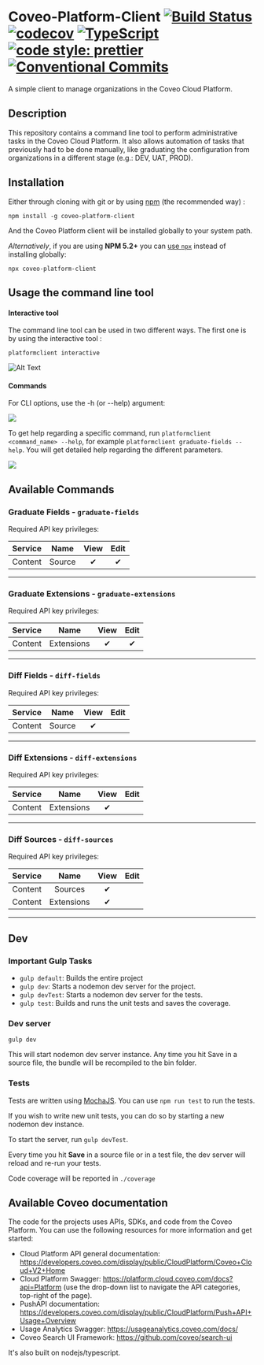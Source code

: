 # Coveo-Platform-Client [![Build Status](https://api.travis-ci.org/coveo/platform-client.svg?branch=master)](https://travis-ci.org/coveo/platform-client) [![codecov](https://codecov.io/gh/coveo/platform-client/branch/master/graph/badge.svg)](https://codecov.io/gh/coveo/platform-client) [![TypeScript](https://badges.frapsoft.com/typescript/code/typescript.svg?v=101)](https://github.com/ellerbrock/typescript-badges/) [![code style: prettier](https://img.shields.io/badge/code_style-prettier-ff69b4.svg?style=flat-square)](https://github.com/prettier/prettier) [![Conventional Commits](https://img.shields.io/badge/Conventional%20Commits-1.0.0-yellow.svg)](https://conventionalcommits.org)

A simple client to manage organizations in the Coveo Cloud Platform.

## Description
This repository contains a command line tool to perform administrative tasks in the Coveo Cloud Platform. It also allows automation of tasks that previously had to be done manually, like graduating the configuration from organizations in a different stage (e.g.: DEV, UAT, PROD).

## Installation
Either through cloning with git or by using [npm](http://npmjs.org) (the recommended way) :

```
npm install -g coveo-platform-client
```

And the Coveo Platform client will be installed globally to your system path.

_Alternatively_, if you are using **NPM 5.2+** you can [use `npx`](https://medium.com/@maybekatz/introducing-npx-an-npm-package-runner-55f7d4bd282b) instead of installing globally:

```
npx coveo-platform-client
```

## Usage the command line tool

#### Interactive tool

The command line tool can be used in two different ways. The first one is by using the interactive tool :

```
platformclient interactive
```

![Alt Text](https://raw.githubusercontent.com/coveo/platform-client/master/documentation/images/interactive.png)

#### Commands

For CLI options, use the -h (or --help) argument:

![](https://raw.githubusercontent.com/coveo/platform-client/master/documentation/images/help.png)

To get help regarding a specific command, run `platformclient <command_name> --help`, for example `platformclient graduate-fields --help`. You will get detailed help regarding the different parameters.

![](https://raw.githubusercontent.com/coveo/platform-client/master/documentation/images/graduate-help.png)

## Available Commands

### Graduate Fields - `graduate-fields`

Required API key privileges:

| Service |  Name  | View  | Edit  |
| :-----: | :----: | :---: | :---: |
| Content | Source |   ✔   |   ✔   |

---

### Graduate Extensions - `graduate-extensions`

Required API key privileges:

| Service |    Name    | View  | Edit  |
| :-----: | :--------: | :---: | :---: |
| Content | Extensions |   ✔   |   ✔   |

---

### Diff Fields - `diff-fields`

Required API key privileges:

| Service |  Name  | View  | Edit  |
| :-----: | :----: | :---: | :---: |
| Content | Source |   ✔   |       |

---

### Diff Extensions - `diff-extensions`

Required API key privileges:

| Service |    Name    | View  | Edit  |
| :-----: | :--------: | :---: | :---: |
| Content | Extensions |   ✔   |       |

---

### Diff Sources - `diff-sources`

Required API key privileges:

| Service |    Name    | View  | Edit  |
| :-----: | :--------: | :---: | :---: |
| Content | Sources    |   ✔   |       |
| Content | Extensions |   ✔   |       |

---

## Dev
### Important Gulp Tasks

* `gulp default`: Builds the entire project
* `gulp dev`: Starts a nodemon dev server for the project.
* `gulp devTest`: Starts a nodemon dev server for the tests.
* `gulp test`: Builds and runs the unit tests and saves the coverage.

### Dev server
```
gulp dev
```
This will start nodemon dev server instance.
Any time you hit Save in a source file, the bundle will be recompiled to the bin folder.


### Tests

Tests are written using [MochaJS](https://mochajs.org/). You can use `npm run test` to run the tests.

If you wish to write new unit tests, you can do so by starting a new nodemon dev instance.

To start the server, run `gulp devTest`.

Every time you hit **Save** in a source file or in a test file, the dev server will reload and re-run your tests.

Code coverage will be reported in `./coverage`

## Available Coveo documentation
The code for the projects uses APIs, SDKs, and code from the Coveo Platform. You can use the following resources for more information and get started:

- Cloud Platform API general documentation: https://developers.coveo.com/display/public/CloudPlatform/Coveo+Cloud+V2+Home
- Cloud Platform Swagger: https://platform.cloud.coveo.com/docs?api=Platform (use the drop-down list to navigate the API categories, top-right of the page).
- PushAPI documentation: https://developers.coveo.com/display/public/CloudPlatform/Push+API+Usage+Overview
- Usage Analytics Swagger: https://usageanalytics.coveo.com/docs/
- Coveo Search UI Framework: https://github.com/coveo/search-ui

It's also built on nodejs/typescript.
